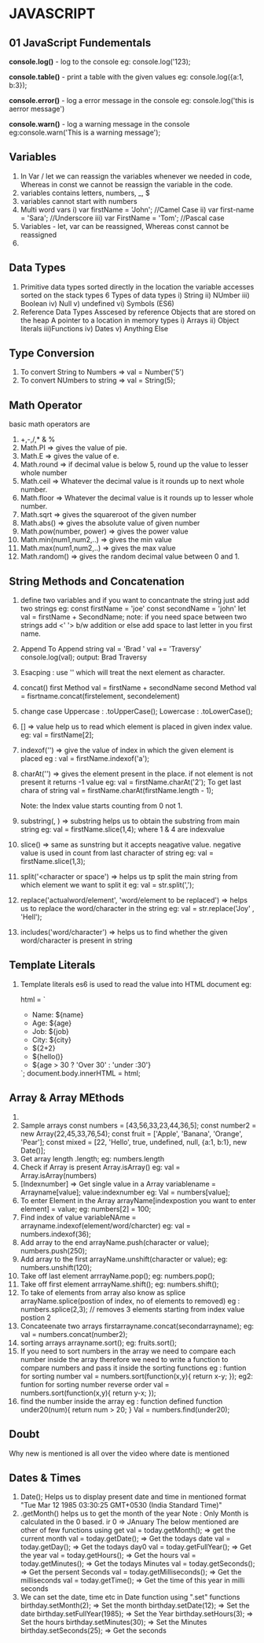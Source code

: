 # JAVASCRIPT 

## 01 JavaScript Fundementals

**console.log()** - log to the console eg: console.log('123);

**console.table()** - print a table with the given values eg: console.log({a:1, b:3});

**console.error()** - log a error message in the console eg: console.log('this is aerror message')

**console.warn()** - log a warning message in the console  eg:console.warn('This is a warning message');

## Variables 

1. In Var / let we can reassign the variables whenever we needed in code, Whereas in const we cannot be reassign the variable in the code.
2. variables contains letters, numbers, _, $
3. variables cannot start with numbers
4. Multi word vars 
    i) var firstName = 'John'; //Camel Case 
   ii) var first-name = 'Sara'; //Underscore
  iii) var FirstName = 'Tom'; //Pascal case  
5. Variables - let, var can be reassigned, Whereas const cannot be reassigned
6. 

## Data Types

1. Primitive data types
    sorted directly in the location the variable accesses 
    sorted on the stack
    types 
    6 Types of data types 
     i) String
    ii) NUmber 
   iii) Boolean 
    iv) Null 
     v) undefined 
    vi) Symbols (ES6)
2. Reference Data Types
    Asscesed by reference 
    Objects that are stored on the heap
    A pointer to a location in memory 
    types
    i) Arrays 
   ii) Object literals 
  iii)Functions
  iv) Dates
   v) Anything Else  

## Type Conversion

1. To convert String to Numbers => val = Number('5')
2. To convert NUmbers to string => val = String(5);


## Math Operator 

basic math operators are 
1. +,-,/,* & % 
2. Math.PI => gives the value of pie.
3. Math.E => gives the value of e.
4. Math.round => if decimal value is below 5, round up the value to lesser whole number
5. Math.ceil => Whatever the decimal value is it rounds up to next whole number.
6. Math.floor => Whatever the decimal value is it rounds up to lesser whole number.
7. Math.sqrt => gives the squareroot of the given number
8. Math.abs() => gives the absolute value of given number
9. Math.pow(number, power) => gives the power value
10. Math.min(num1,num2,..) => gives the min value 
11. Math.max(num1,num2,..) => gives the max value 
12. Math.random() => gives the random decimal value between 0 and 1.

## String Methods and Concatenation 

1. define two variables and if you want to concantnate the string just add two strings
   eg: const firstName = 'joe'
       const secondName = 'john'
       let val = firstName + SecondName;
   note: if you need space between two strings add <' '> b/w addition or else add space to last letter in you first name.
2. Append 
   To Append string 
   val = 'Brad ' 
   val += 'Traversy'
   console.log(val);
   output: Brad Traversy
3. Esacping : use '\' which will treat the next element as character.
4. concat() 
   first Method
   val = firstName + secondName
   second Method 
   val = fisrtname.concat(firstelement, secondelement)
5. change case 
   Uppercase : .toUpperCase();
   Lowercase : .toLowerCase();
6. [<value>] => value help us to read which element is placed in given index value.
   eg: val = firstName[2];
7. indexof('<element>') => give the value of index in which the given element is placed
   eg : val = firstName.indexof('a'); 
8. charAt('<value>') =>  gives the element present in the place. if not element is not present it returns -1 value
   eg: val = firstName.charAt('2');
   To get last chara of string
   val = firstName.charAt(firstName.length - 1);
   
   Note: the Index value starts counting from 0 not 1.
9. substring(<startingindexnumber>, <lastindexnumber>) => substring helps us to obtain the substring from main string
   eg:  val = firstName.slice(1,4); where 1 & 4 are indexvalue
10. slice() => same as sunstring but it accepts neagative value. negative value is used in count from last character of string
    eg: val = firstName.slice(1,3);
11. split('<character or space') => helps us tp split the main string from which element we want to split it
     eg: val = str.split(',');
12. replace('actualword/element', 'word/element to be replaced') => helps us to replace the word/character in the string
    eg:  val = str.replace('Joy' , 'Hell');
13. includes('word/character') => helps us to find whether the given word/character is present in string

## Template Literals 

1. Template literals es6 is used to read the value into HTML document 
   eg: 

      html = `
   <ul>
       <li>Name: ${name}</li>
       <li>Age: ${age}</li>
       <li>Job: ${job}</li>
       <li>City: ${city}</li>
       <li> ${2+2}</li>
       <li> ${hello()}</li>
       <li> ${age > 30 ? 'Over 30' : 'under :30'}</li>
   </ul>
   `;
	document.body.innerHTML = html; 


 ## Array & Array MEthods

1. 
2. Sample arrays 
    const numbers = [43,56,33,23,44,36,5];
    const number2 = new Array(22,45,33,76,54);
    const fruit = ['Apple', 'Banana', 'Orange', 'Pear'];
    const mixed = [22, 'Hello', true, undefined, null, {a:1, b:1}, new Date()];
3. Get array length
   <arrayname>.length;
   eg: numbers.length
4. Check if Array is present 
   Array.isArray(<Arrayname>)
   eg: val = Array.isArray(numbers)
5. [Indexnumber] => Get single value in a Array
   variablename = Arrayname[value]; value:indexnumber
   eg: Val = numbers[value]; 
6. To enter Element in the Array
   arrayName[indexpostion you want to enter element] = value;
   eg: numbers[2] = 100;
7. Find index of value 
   variableNAme = arrayname.indexof(element/word/charcter)
   eg: val = numbers.indexof(36); 
8. Add array to the end 
   arrayName.push(character or value);
   numbers.push(250);
9. Add array to the first 
   arrayName.unshift(character or value);
   eg: numbers.unshift(120);
10. Take off last element
    arrrayName.pop();
    eg: numbers.pop();
11. Take off first element
    arrrayName.shift();
    eg: numbers.shift();
12. To take of elements from array also know as splice 
     arrayName.splice(postion of index, no of elements to removed)
    eg : numbers.splice(2,3);  // removes 3 elements starting from index value postion 2
13. Concateenate two arrays
     firstarrayname.concat(secondarrayname);
    eg: val = numbers.concat(number2); 
14. sorting arrays
    arrayname.sort();
    eg: fruits.sort();
15. If you need to sort numbers in the array we need to compare each number inside the array therefore we need to write a function to compare numbers and pass it inside the sorting functions
    eg :  funtion for sorting number 
          val = numbers.sort(function(x,y){
          return x-y;
          });
    eg2:  funtion for sorting number  reverse order
          val = numbers.sort(function(x,y){
          return y-x;
          });
16. find the number inside the array 
    eg : function defined 
         function under20(num){
         return num > 20;
         }
        Val = numbers.find(under20);

## Doubt 
 Why new is mentioned is all over the video where date is mentioned 

## Dates & Times

1. Date(); Helps us to display present date and time in mentioned format "Tue Mar 12 1985 03:30:25 GMT+0530 (India Standard Time)"
2. .getMonth() helps us to get the month of the year
   Note : Only Month is calculated in the 0 based. ir 0 => JAnuary
   The below mentioned are other of few functions using get
   val = today.getMonth();   => get the current month
   val = today.getDate();    => Get the todays date
   val = today.getDay();     => Get the todays day0
   val = today.getFullYear(); => Get the year
   val = today.getHours();    => Get the hours
   val = today.getMinutes();  => Get the todays Minutes
   val = today.getSeconds();  => Get the persent Seconds
   val = today.getMilliseconds(); => Get the milliseconds
   val = today.getTime();  => Get the time of this year in milli seconds
3. We can set the date, time etc in Date function using ".set" functions
    birthday.setMonth(2);        => Set the month
    birthday.setDate(12);        => Set the date
    birthday.setFullYear(1985);  => Set the Year
    birthday.setHours(3);        => Set  the hours
    birthday.setMinutes(30);     => Set the Minutes
    birthday.setSeconds(25);     => Get the seconds
        

